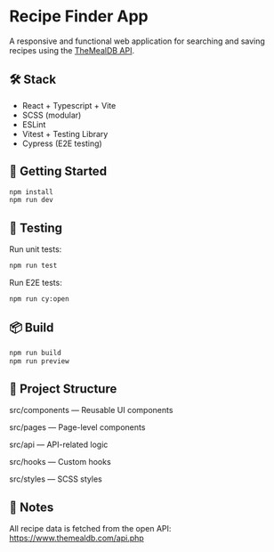 # Recipe Finder App

A responsive and functional web application for searching and saving recipes using the [TheMealDB API](https://www.themealdb.com/api.php).

## 🛠 Stack

- React + Typescript + Vite
- SCSS (modular)
- ESLint
- Vitest + Testing Library
- Cypress (E2E testing)

## 🚀 Getting Started

```bash
npm install
npm run dev
```

## 🧪 Testing

Run unit tests:

```bash
npm run test
```

Run E2E tests:

```bash
npm run cy:open
```

## 📦 Build

```bash
npm run build
npm run preview
```

## 📁 Project Structure

src/components — Reusable UI components

src/pages — Page-level components

src/api — API-related logic

src/hooks — Custom hooks

src/styles — SCSS styles

## 🧠 Notes

All recipe data is fetched from the open API: https://www.themealdb.com/api.php
